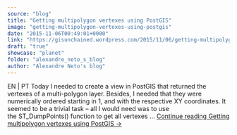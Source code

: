 ```yaml
---
source: "blog"
title: "Getting multipolygon vertexes using PostGIS"
image: "getting-multipolygon-vertexes-using-postgis"
date: "2015-11-06T00:49:01+0000"
link: "https://gisunchained.wordpress.com/2015/11/06/getting-multipolygon-vertexes-using-postgis/"
draft: "true"
showcase: "planet"
folder: "alexandre_neto_s_blog"
author: "Alexandre Neto's blog"
---
```


EN &#124; PT Today I needed to create a view in PostGIS that returned the vertexes of a multi-polygon layer. Besides, I needed that they were numerically ordered starting in 1, and with the respective XY coordinates. It seemed to be a trivial task – all I would need was to use the ST_DumpPoints() function to get all vertexes &#8230; <a class="more-link" href="https://gisunchained.wordpress.com/2015/11/06/getting-multipolygon-vertexes-using-postgis/">Continue reading <span class="screen-reader-text">Getting multipolygon vertexes using&#160;PostGIS</span> <span class="meta-nav">&#8594;</span></a>
